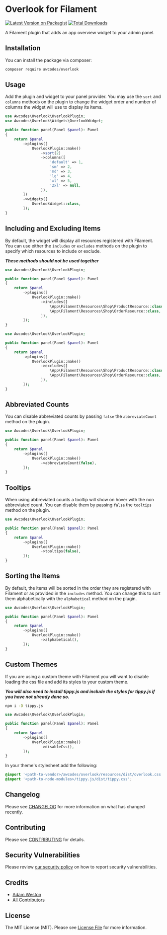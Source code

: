 # Overlook for Filament

[![Latest Version on Packagist](https://img.shields.io/packagist/v/awcodes/overlook.svg?style=flat-square)](https://packagist.org/packages/awcodes/overlook)
[![Total Downloads](https://img.shields.io/packagist/dt/awcodes/overlook.svg?style=flat-square)](https://packagist.org/packages/awcodes/overlook)

A Filament plugin that adds an app overview widget to your admin panel.

## Installation

You can install the package via composer:

```bash
composer require awcodes/overlook
```

## Usage

Add the plugin and widget to your panel provider. You may use the `sort` and `columns` methods on the plugin to change the widget order and number of columns the widget will use to display its items.

```php
use Awcodes\Overlook\OverlookPlugin;
use Awcodes\Overlook\Widgets\OverlookWidget;

public function panel(Panel $panel): Panel
{
    return $panel
        ->plugins([
            OverlookPlugin::make()
                ->sort(2)
                ->columns([
                    'default' => 1,
                    'sm' => 2,
                    'md' => 3,
                    'lg' => 4,
                    'xl' => 5,
                    '2xl' => null,
                ]),
        ])
        ->widgets([
            OverlookWidget::class,
        ]);
}      
```

## Including and Excluding Items

By default, the widget will display all resources registered with Filament. You can use either the `includes` or `excludes` methods on the plugin to specify which resources to include or exclude.

***These methods should not be used together***

```php
use Awcodes\Overlook\OverlookPlugin;

public function panel(Panel $panel): Panel
{
    return $panel
        ->plugins([
            OverlookPlugin::make()
                ->includes([
                    \App\Filament\Resources\Shop\ProductResource::class,
                    \App\Filament\Resources\Shop\OrderResource::class,
                ]),
        ]);
}      
```

```php
use Awcodes\Overlook\OverlookPlugin;

public function panel(Panel $panel): Panel
{
    return $panel
        ->plugins([
            OverlookPlugin::make()
                ->excludes([
                    \App\Filament\Resources\Shop\ProductResource::class,
                    \App\Filament\Resources\Shop\OrderResource::class,
                ]),
        ]);
}      
```

## Abbreviated Counts

You can disable abbreviated counts by passing `false` the `abbreviateCount` method on the plugin.

```php
use Awcodes\Overlook\OverlookPlugin;

public function panel(Panel $panel): Panel
{
    return $panel
        ->plugins([
            OverlookPlugin::make()
                ->abbreviateCount(false),
        ]);
}      
```

## Tooltips

When using abbreviated counts a tooltip will show on hover with the non abbreviated count. You can disable them by passing `false` the `tooltips` method on the plugin.

```php
use Awcodes\Overlook\OverlookPlugin;

public function panel(Panel $panel): Panel
{
    return $panel
        ->plugins([
            OverlookPlugin::make()
                ->tooltips(false),
        ]);
}
```

## Sorting the Items

By default, the items will be sorted in the order they are registered with Filament or as provided in the `includes` method. You can change this to sort them alphabetically with the `alphabetical` method on the plugin.

```php
use Awcodes\Overlook\OverlookPlugin;

public function panel(Panel $panel): Panel
{
    return $panel
        ->plugins([
            OverlookPlugin::make()
                ->alphabetical(),
        ]);
}      
```

## Custom Themes

If you are using a custom theme with Filament you will want to disable loading the css file and add its styles to your custom theme.

***You will also need to install tippy.js and include the styles for tippy.js if you have not already done so.***

```bash
npm i -D tippy.js
```

```php
use Awcodes\Overlook\OverlookPlugin;

public function panel(Panel $panel): Panel
{
    return $panel
        ->plugins([
            OverlookPlugin::make()
                ->disableCss(),
        ]);
}      
```

In your theme's stylesheet add the following:

```css
@import '<path-to-vendor>/awcodes/overlook/resources/dist/overlook.css';
@import '<path-to-node-modules>/tippy.js/dist/tippy.css';
```

## Changelog

Please see [CHANGELOG](CHANGELOG.md) for more information on what has changed recently.

## Contributing

Please see [CONTRIBUTING](.github/CONTRIBUTING.md) for details.

## Security Vulnerabilities

Please review [our security policy](../../security/policy) on how to report security vulnerabilities.

## Credits

- [Adam Weston](https://github.com/awcodes)
- [All Contributors](../../contributors)

## License

The MIT License (MIT). Please see [License File](LICENSE.md) for more information.
